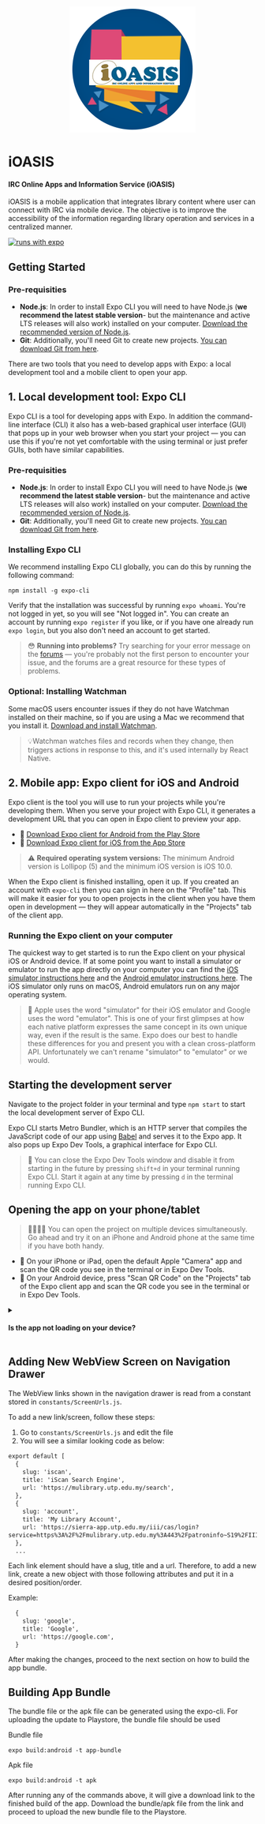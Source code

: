 <p align="center">
    <img
      alt="iOASIS Logo"
      src="docs/images/icon.png"
    />
</p>

# iOASIS
#### IRC Online Apps and Information Service (iOASIS)

iOASIS is a mobile application that integrates library content where user can connect with IRC via mobile device. The objective is to improve the accessibility of the information regarding library operation and services in a centralized manner.

[![runs with expo](https://img.shields.io/badge/Runs%20with%20Expo-000.svg?style=flat-square&logo=EXPO&labelColor=f3f3f3&logoColor=000)](https://expo.io/)


## Getting Started

### Pre-requisities

- **Node.js**: In order to install Expo CLI you will need to have Node.js (**we recommend the latest stable version**- but the maintenance and active LTS releases will also work) installed on your computer. [Download the recommended version of Node.js](https://nodejs.org/en/).
- **Git**: Additionally, you'll need Git to create new projects. [You can download Git from here](https://git-scm.com).

There are two tools that you need to develop apps with Expo: a local development tool and a mobile client to open your app.

## 1. Local development tool: Expo CLI

Expo CLI is a tool for developing apps with Expo. In addition the command-line interface (CLI) it also has a web-based graphical user interface (GUI) that pops up in your web browser when you start your project &mdash; you can use this if you're not yet comfortable with the using terminal or just prefer GUIs, both have similar capabilities.

### Pre-requisities

- **Node.js**: In order to install Expo CLI you will need to have Node.js (**we recommend the latest stable version**- but the maintenance and active LTS releases will also work) installed on your computer. [Download the recommended version of Node.js](https://nodejs.org/en/).
- **Git**: Additionally, you'll need Git to create new projects. [You can download Git from here](https://git-scm.com).

### Installing Expo CLI

We recommend installing Expo CLI globally, you can do this by running the following command:

```
npm install -g expo-cli
```

Verify that the installation was successful by running `expo whoami`. You're not logged in yet, so you will see "Not logged in". You can create an account by running `expo register` if you like, or if you have one already run `expo login`, but you also don't need an account to get started.

> 😳 **Running into problems?** Try searching for your error message on the [forums](https://forums.expo.io) &mdash; you're probably not the first person to encounter your issue, and the forums are a great resource for these types of problems.

### Optional: Installing Watchman

Some macOS users encounter issues if they do not have Watchman installed on their machine, so if you are using a Mac we recommend that you install it. [Download and install Watchman](https://facebook.github.io/watchman/docs/install.html).

> 💡Watchman watches files and records when they change, then triggers actions in response to this, and it's used internally by React Native. 

## 2. Mobile app: Expo client for iOS and Android

Expo client is the tool you will use to run your projects while you're developing them. When you serve your project with Expo CLI, it generates a development URL that you can open in Expo client to preview your app.

- 🤖 [Download Expo client for Android from the Play Store](https://play.google.com/store/apps/details?id=host.exp.exponent)
- 🍎 [Download Expo client for iOS from the App Store](https://itunes.com/apps/exponent)

> ⚠️ **Required operating system versions:** The minimum Android version is Lollipop (5) and the minimum iOS version is iOS 10.0.

When the Expo client is finished installing, open it up. If you created an account with `expo-cli` then you can sign in here on the "Profile" tab. This will make it easier for you to open projects in the client when you have them open in development &mdash; they will appear automatically in the "Projects" tab of the client app.

### Running the Expo client on your computer

The quickest way to get started is to run the Expo client on your physical iOS or Android device. If at some point you want to install a simulator or emulator to run the app directly on your computer you can find the [iOS simulator instructions here](../../workflow/ios-simulator/) and the [Android emulator instructions here](../../workflow/ios-simulator/). The iOS simulator only runs on macOS, Android emulators run on any major operating system.

> 🧐 Apple uses the word "simulator" for their iOS emulator and Google uses the word "emulator". This is one of your first glimpses at how each native platform expresses the same concept in its own unique way, even if the result is the same. Expo does our best to handle these differences for you and present you with a clean cross-platform API. Unfortunately we can't rename "simulator" to "emulator" or we would.

## Starting the development server

Navigate to the project folder in your terminal and type `npm start` to start the local development server of Expo CLI.

Expo CLI starts Metro Bundler, which is an HTTP server that compiles the JavaScript code of our app using [Babel](https://babeljs.io/) and serves it to the Expo app. It also pops up Expo Dev Tools, a graphical interface for Expo CLI.

> 👋 You can close the Expo Dev Tools window and disable it from starting in the future by pressing `shift+d` in your terminal running Expo CLI. Start it again at any time by pressing `d` in the terminal running Expo CLI.

## Opening the app on your phone/tablet

> 👨‍👩‍👧‍👧 You can open the project on multiple devices simultaneously. Go ahead and try it on an iPhone and Android phone at the same time if you have both handy.

- 🍎 On your iPhone or iPad, open the default Apple "Camera" app and scan the QR code you see in the terminal or in Expo Dev Tools.
- 🤖 On your Android device, press "Scan QR Code" on the "Projects" tab of the Expo client app and scan the QR code you see in the terminal or in Expo Dev Tools.

<details><summary><h4>Is the app not loading on your device?</h4></summary>
<p>

First, make sure that you are on the same wifi network on your computer and your device.

If it still doesn't work, it may be due to the router configuration &mdash; this is common for public networks. You can work around this by choosing the "Tunnel" connection type in Expo Dev Tools, then scanning the QR code again.

> 🐢 Using the "Tunnel" connection type will make app reloads considerably slower than on "LAN" or "Local", so it's best to avoid tunnel when possible. You may want to install a simulator/emulator to speed up development if "Tunnel" is required for accessing your machine from another device on your network.

</p>
</details>

## Adding New WebView Screen on Navigation Drawer

The WebView links shown in the navigation drawer is read from a constant stored in `constants/ScreenUrls.js`.

To add a new link/screen, follow these steps:
1. Go to `constants/ScreenUrls.js` and edit the file
2. You will see a similar looking code as below:
```
export default [
  {
    slug: 'iscan',
    title: 'iScan Search Engine',
    url: 'https://mulibrary.utp.edu.my/search',
  },
  {
    slug: 'account',
    title: 'My Library Account',
    url: 'https://sierra-app.utp.edu.my/iii/cas/login?service=https%3A%2F%2Fmulibrary.utp.edu.my%3A443%2Fpatroninfo~S19%2FIIITICKET&scope=19',
  },
  ...
```

Each link element should have a slug, title and a url. Therefore, to add a new link, create a new object with those following attributes and put it in a desired position/order.

Example:
```
  {
    slug: 'google',
    title: 'Google',
    url: 'https://google.com',
  }
```

After making the changes, proceed to the next section on how to build the app bundle.

## Building App Bundle
The bundle file or the apk file can be generated using the expo-cli. For uploading the update to Playstore, the bundle file should be used

Bundle file
```
expo build:android -t app-bundle
```

Apk file
```
expo build:android -t apk
```

After running any of the commands above, it will give a download link to the finished build of the app. Download the bundle/apk file from the link and proceed to upload the new bundle file to the Playstore.






